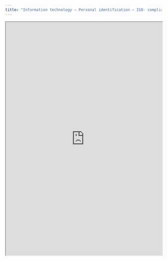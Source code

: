 ```yaml
---
title: "Information technology – Personal identification – ISO- compliant driving license (18013)"
---
```



<iframe height="750" width="100%" src="https://ewelton.github.io/ktest/wiki.html#Information%20technology%20%E2%80%93%20Personal%20identification%20%E2%80%93%20ISO-%20compliant%20driving%20license%20(18013)"></iframe>
